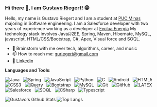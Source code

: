 ### Hi there 👋, I am [Gustavo Riegert]()! 😁

Hello, my name is Gustavo Riegert and I am a student at [PUC Minas]([https://eecs.oregonstate.edu/](https://www.pucminas.br/destaques/Paginas/default.aspx?utm_source=google&utm_medium=cpc&utm_campaign=institucional&utm_content=geral&gad_source=1&gclid=CjwKCAjwt-OwBhBnEiwAgwzrUo0lhD5GfgIUVPsiV8gyQkLt8_pp_DoQEfHLINGjppZk-Ag3sqfzoBoC5bYQAvD_BwE)) majoring in Software engineering. I am a Salesforce developer with two years of experience working as a developer at [Evolua Energia](https://evoluaenergia.com.br/) My technology stack involves Java/J2EE, Spring, Maven, Hibernate, MySQL, javascript, HTML/CSS/Bootstrap, C#, Apex, Visual force and SOQL.

- 💬 Brainstorm with me over tech, algorithms, career, and music 
- 📫 How to reach me: guriegert@gmail.com
- 📝 [Linkedin]([https://rusty-sj.github.io/media/Rashmi_Jadhav.pdf](https://www.linkedin.com/in/gustavo-riegert-5b960a222/?originalSubdomain=br))

**Languages and Tools:** 

![Java](https://img.shields.io/badge/-Java-black?logo=java&style=social)&nbsp;&nbsp;
![Spring](https://img.shields.io/badge/-Spring%20Framework-black?logo=spring&style=social)&nbsp;&nbsp;
![JavaScript](https://img.shields.io/badge/-JavaScript-black?logo=javascript&style=social)&nbsp;&nbsp;
![Python](https://img.shields.io/badge/-Python-black?logo=Python&style=social)&nbsp;&nbsp;
![C](https://img.shields.io/badge/-C-black?logo=c&style=social)&nbsp;&nbsp;
![Android](https://img.shields.io/badge/-Android-black?logo=android&style=social)&nbsp;&nbsp;
![HTML5](https://img.shields.io/badge/-HTML5-black?logo=html5&style=social)&nbsp;&nbsp;
![CSS3](https://img.shields.io/badge/-CSS3-black?logo=css3&style=social)&nbsp;&nbsp;
![jQuery](https://img.shields.io/badge/-jQuery-black?logo=jquery&style=social)&nbsp;&nbsp;
![Bootstrap](https://img.shields.io/badge/-Bootstrap-black?logo=bootstrap&style=social)&nbsp;&nbsp;
![MySQL](https://img.shields.io/badge/-MySQL-black?logo=mysql&style=social)&nbsp;&nbsp;
![Git](https://img.shields.io/badge/-Git-black?logo=git&style=social)&nbsp;&nbsp;
![GitHub](https://img.shields.io/badge/-GitHub-black?logo=github&style=social)&nbsp;&nbsp;
![LATEX](https://img.shields.io/badge/-LATEX-black?logo=latex&style=social)&nbsp;&nbsp;
![Salesforce](https://img.shields.io/badge/-Salesforce-black?logo=salesforce&style=social)&nbsp;&nbsp;
![SOQL](https://img.shields.io/badge/-SOQL-black?logo=salesforce&style=social)&nbsp;&nbsp;
![CSharp](https://img.shields.io/badge/-CSharp-black?logo=csharp&style=social)&nbsp;&nbsp;
![Typescript](https://img.shields.io/badge/-Typescript-black?logo=typescript&style=social)&nbsp;&nbsp;

![Gustavo's Github Stats](https://github-readme-stats.vercel.app/api?username=GustavoRiegert&count_private=true&show_icons=true&include_all_commits=true)
![Top Langs](https://github-readme-stats.vercel.app/api/top-langs/?username=GustavoRiegert&hide=TeX&layout=compact)
